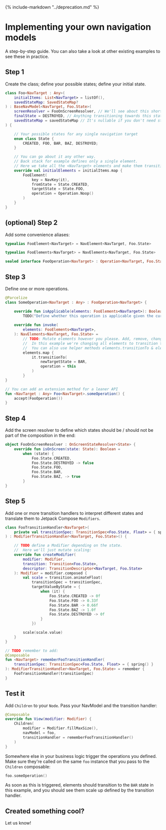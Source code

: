 {% include-markdown "../deprecation.md" %}

# Implementing your own navigation models

A step-by-step guide. You can also take a look at other existing examples to see these in practice.

## Step 1

Create the class; define your possible states; define your initial state.

```kotlin
class Foo<NavTarget : Any>(
    initialItems: List<NavTarget> = listOf(),
    savedStateMap: SavedStateMap?
) : BaseNavModel<NavTarget, Foo.State>(
    screenResolver = FooOnScreenResolver, // We'll see about this shortly
    finalState = DESTROYED, // Anything transitioning towards this state will be discarded eventually
    savedStateMap = savedStateMap // It's nullable if you don't need state restoration
) {

    // Your possible states for any single navigation target
    enum class State {
        CREATED, FOO, BAR, BAZ, DESTROYED;
    }

    // You can go about it any other way.
    // Back stack for example defines only a single element.
    // Here we take all the <NavTarget> elements and make them transition CREATED -> FOO immediately.
    override val initialElements = initialItems.map {
        FooElement(
            key = NavKey(it),
            fromState = State.CREATED,
            targetState = State.FOO,
            operation = Operation.Noop()
        )
    }
}
```

## (optional) Step 2

Add some convenience aliases:

```kotlin
typealias FooElement<NavTarget> = NavElement<NavTarget, Foo.State>

typealias FooElements<NavTarget> = NavElements<NavTarget, Foo.State>

sealed interface FooOperation<NavTarget> : Operation<NavTarget, Foo.State>
```

## Step 3

Define one or more operations.

```kotlin
@Parcelize
class SomeOperation<NavTarget : Any> : FooOperation<NavTarget> {

    override fun isApplicable(elements: FooElements<NavTarget>): Boolean =
        TODO("Define whether this operation is applicable given the current state")
    
    override fun invoke(
        elements: FooElements<NavTarget>,
    ): NavElements<NavTarget, Foo.State> =
        // TODO: Mutate elements however you please. Add, remove, change.
        //  In this example we're changing all elements to transition to BAR.
        //  You can also use helper methods elements.transitionTo & elements.transitionToIndexed 
        elements.map {
            it.transitionTo(
                newTargetState = BAR,
                operation = this
            )
        }
}

// You can add an extension method for a leaner API
fun <NavTarget : Any> Foo<NavTarget>.someOperation() {
    accept(FooOperation())
}
```

## Step 4

Add the screen resolver to define which states should be / should not be part of the composition in the end:

```kotlin
object FooOnScreenResolver : OnScreenStateResolver<State> {
    override fun isOnScreen(state: State): Boolean =
        when (state) {
            Foo.State.CREATED,
            Foo.State.DESTROYED -> false
            Foo.State.FOO,
            Foo.State.BAR,
            Foo.State.BAZ, -> true
        }
}
```

## Step 5

Add one or more transition handlers to interpret different states and translate them to Jetpack Compose `Modifiers`.

```kotlin
class FooTransitionHandler<NavTarget>(
    private val transitionSpec: TransitionSpec<Foo.State, Float> = { spring() }
) : ModifierTransitionHandler<NavTarget, Foo.State>() {

    // TODO define a Modifier depending on the state.
    //  Here we'll just mutate scaling: 
    override fun createModifier(
        modifier: Modifier,
        transition: Transition<Foo.State>,
        descriptor: TransitionDescriptor<NavTarget, Foo.State>
    ): Modifier = modifier.composed {
        val scale = transition.animateFloat(
            transitionSpec = transitionSpec,
            targetValueByState = {
                when (it) {
                    Foo.State.CREATED -> 0f
                    Foo.State.FOO -> 0.33f
                    Foo.State.BAR -> 0.66f
                    Foo.State.BAZ -> 1.0f
                    Foo.State.DESTROYED -> 0f
                }
            })

        scale(scale.value)
    }
}

// TODO remember to add:
@Composable
fun <NavTarget> rememberFooTransitionHandler(
    transitionSpec: TransitionSpec<Foo.State, Float> = { spring() }
): ModifierTransitionHandler<NavTarget, Foo.State> = remember {
    FooTransitionHandler(transitionSpec)
}
```

## Test it

Add `Children` to your `Node`. Pass your NavModel and the transition handler:

```kotlin
@Composable
override fun View(modifier: Modifier) {
    Children(
        modifier = Modifier.fillMaxSize(),
        navModel = foo,
        transitionHandler = rememberFooTransitionHandler()
    )
}
```

Somewhere else in your business logic trigger the operations you defined. Make sure they're called on the same `foo` instance that you pass to the `Children` composable:

```kotlin
foo.someOperation()
```

As soon as this is triggered, elements should transition to the `BAR` state in this example, and you should see them scale up defined by the transition handler.

## Created something cool?

Let us know!

